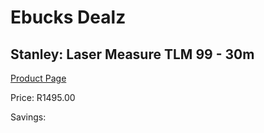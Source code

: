
# Ebucks Dealz
## Stanley: Laser Measure TLM 99 - 30m
[Product Page](https://www.ebucks.com/web/shop/productSelected.do?prodId=381630537&catId=370101825)

Price: R1495.00

Savings: 


	